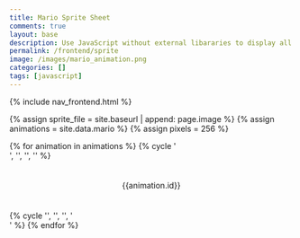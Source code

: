 ```yaml
---
title: Mario Sprite Sheet
comments: true
layout: base
description: Use JavaScript without external libararies to display all the animations in a sprite sheet.
permalink: /frontend/sprite
image: /images/mario_animation.png
categories: []
tags: [javascript]
---
```

{% include nav_frontend.html %}

<!---
Sprite files are a collection of animations that are combined into a single file. The _data/mario.yml file has metadata description for the sprit file.  Each sprite is seperated by pixels horizontally and veritically.
-->
{% assign sprite_file = site.baseurl | append: page.image %}  <!--- Liquid concatentation --->
{% assign animations = site.data.mario %}  <!--- Liquid list variable created from file containing metatdata --->
{% assign pixels = 256 %} <!--- Liquid integer assignment --->

<!---
This <div> class "container" has rows and columns.  Each row/col is a frame and has metadata like ID (rest, walk, etc), a default image, and an animation sequence triggered by mouse over.
-->
<div class="container">
  <!---
  This Liquid for loop is used to generate repeating HTML lines from Jekyll animations list
  -->
  {% for animation in animations %}  
    <!---
    The Liquid cylcle tag is used to sequence four steps, works like modulo, its purpose is to start and close row div's on every 4 iterations through the loop
    -->
    {% cycle '<div class="row"> <!--- cycle row start on 0 --->', '', '', '' %}  
    <div class="column"> 
      <!--- The HTML <p> tags are created for each animation described in metadata
      Display: Inner HTML contains ID, corresponding CSS contains 1st frame from animation series 
      Action: animate id, row and col are passed to JavaScript startAnimate() on onmouseover action
      --->
      <p class="sprite" id="{{animation.id}}" onmouseover="startAnimate('{{animation.id}}', ({{animation.row}} * {{pixels}}), ({{animation.col}} * {{pixels}}), {{animation.frames}})" onmouseout="stopAnimate()">{{animation.id}}</p>
    </div>
    {% cycle '', '', '', '</div> <!--- cycle row end on 4 --->' %}
  {% endfor %}
</div>

<!-- Embedded Cascading Style Sheet (CSS) rules, defines how HTML element visualized --->
<style>
  /* CSS style rules for coresponding <p> tag HTML elements
    Background: .sprite has url reference to sprite file, pixel height and width of frames
    #{{animation.id}}: row/col position of animation in sprite file
    Transform: allows HTML display to be scaled
    Text: contains properties for title
  */
  .sprite {
    background-image: url('{{ sprite_file }}');
    background-repeat: no-repeat;
    height: {{pixels}}px;
    width: {{pixels}}px;
    transform: scale(0.5);  /* scales the display size of sprite frame in HTML */
    font-size: 2em;
    text-align: center;
  }

  {% comment %}
  Liquid for loop is used to generate repeating CSS from Jekyll animations list
  {% endcomment %}
  {% for animation in page.animations %}
  #{{animation.id}} {
    /*
      Formula:  calculates row and col location in the .sprite backgroud-image
      Pixels: columns and rows are a block of pixels (col * pixels)  or (row * pixels)
      Offset: "-1px" negative sign is used to indicate the offset direction with background
    */
    background-position: calc({{animation.col}} * {{pixels}} * -1px) calc({{animation.row}} * {{pixels}} * -1px);
  }
  {% endfor %}

</style>

<!--- Embedded executable code--->
<script>
  var tID; //this variable used to capture setInterval() task ID
  const pixels = {{pixels}}; //size of each frame in the sprite, set by liquid constant
  const interval = 100; //animation time interval

  function startAnimate(id, row, col1, frames) {
      var col = col1;  //start at 1st column/frame in series of frames

      tID = setInterval ( () => { // task ID is stored to allow animation interval to be stopped
        /* Each pass set the CSS backgroundPosition property to point to next background frame
         * Formula: row stays the same, but column is mutated "+ pixels" each interval
         * Modulo Operator: frames * pixels is upper bound
         *                  col + pixels is increment
         *                  remainder is the col position
         * Offset: "col1" is offset of 1st image in series, col1 can start in middle of page
        */
        document.getElementById(id).style.backgroundPosition = `-${col}px -${row}px`;
        col -= col1; // remove 1st frame offset, temporarily
        col = (col + pixels) % (frames * pixels);  // use modulo operator to cycle through sequence
        col += col1; // restore 1st frame offset
      }
      , interval ); //time of interval
  }

  function stopAnimate() {  //stop animate task ID
    clearInterval(tID);
  } 
</script>
